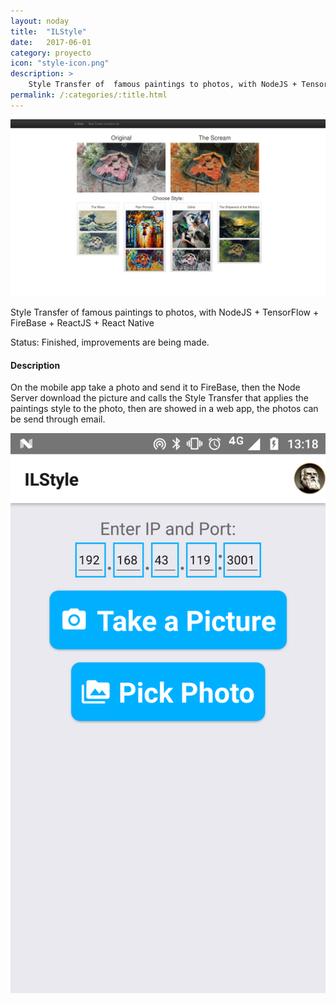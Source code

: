```yaml
---
layout: noday
title:  "ILStyle"
date:   2017-06-01
category: proyecto
icon: "style-icon.png"
description: >
    Style Transfer of  famous paintings to photos, with NodeJS + TensorFlow.
permalink: /:categories/:title.html
---
```


![Web app](/assets/img/projects-bonnie/style-web.png)

Style Transfer of  famous paintings to photos, with NodeJS + TensorFlow + FireBase + ReactJS + React Native

Status: Finished, improvements are being made.

#### Description

On the mobile app take a photo and send it to FireBase, then the Node Server download the picture and calls the Style Transfer that applies the paintings style to the photo, then are showed in a web app, the photos can be send through email.

![Phone app](/assets/img/projects-bonnie/style-phone.png)
